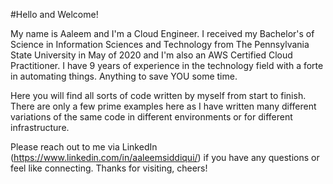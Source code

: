 #Hello and Welcome! 

My name is Aaleem and I'm a Cloud Engineer. I received my Bachelor's of Science in Information Sciences and Technology from The Pennsylvania State University in May of 2020 and I'm also an AWS Certified Cloud Practitioner. I have 9 years of experience in the technology field with a forte in automating things. Anything to save YOU some time.

Here you will find all sorts of code written by myself from start to finish. There are only a few prime examples here as I have written many different variations of the same code in different environments or for different infrastructure. 

Please reach out to me via LinkedIn (https://www.linkedin.com/in/aaleemsiddiqui/) if you have any questions or feel like connecting. 
Thanks for visiting, cheers!

